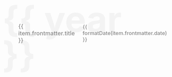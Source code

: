<script setup>
import { data } from './posts.data.js'
// 按日期倒序排序
const sorted = [...data].filter(item => item.frontmatter?.date).sort((a, b) => b.frontmatter.date.localeCompare(a.frontmatter.date))
// 按年份分组
const groups = sorted.reduce((acc, item) => {
  const year = item.frontmatter.date.slice(0, 4)
  if (!acc[year]) acc[year] = []
  acc[year].push(item)
  return acc
}, {})
const years = Object.keys(groups).sort((a, b) => b - a)
</script>

<div v-for="year in years" :key="year" class="year-group">
  <div class="year-watermark">{{ year }}</div>
  <div v-for="item in groups[year]" :key="item.url" class="post-row">
    <a v-if="item.url!=='/'" :href="'/blog'+item.url" class="blog-link">
      <span class="post-title">{{ item.frontmatter.title }}</span>
      <span class="post-date">{{ formatDate(item.frontmatter.date) }}</span>
    </a>
  </div>
</div>

<script>
// 日期格式化：2024-07-08 => Jul 8
export function formatDate(date) {
  if (!date) return ''
  const d = new Date(date)
  return d.toLocaleString('en-US', { month: 'short', day: 'numeric' })
}
</script>

<style scoped>
.year-group {
  margin-bottom: 10em;
  position: relative;
}
.year-watermark {
  font-size: 8em;
  color:rgb(127, 127, 127, 0.08);
  font-weight: 700;
  position: absolute;
  left: 0.2em;
  top: -0.6em;
  z-index: 0;
  pointer-events: none;
  user-select: none;
  line-height: 1;
}
.post-row {
  position: relative;
  z-index: 1;
}
.blog-link {
  display: flex;
  align-items: center;
  /* width: 100%; */
  color: #888;
  margin: 2em 0;
  padding: 0em 2em 0em 4em;
  border-radius: 10px;
  text-decoration: none;
  font-weight: 500;
  font-size: 1.3em;
  /* background: #fff; */
  /* box-shadow: 0 2px 8px rgba(60, 60, 60, 0.08); */
  transition: box-shadow 0.2s;
}
.blog-link:hover {
  color: #444
  /* box-shadow: 0 20px 25px rgba(145, 145, 145, 0.15); */
  /* background: #f7f7f7; */
}
.post-title {
  flex: 1;
  /* color: #222; */
}
.post-date {
  /* color: #aaa; */
  font-size: 0.9em;
  margin-left: 1.5em;
}
</style>
